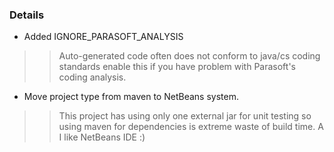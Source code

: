### Details ###

  * Added IGNORE\_PARASOFT\_ANALYSIS
> > Auto-generated code often does not conform to java/cs coding standards enable this if you have problem with Parasoft's coding analysis.
  * Move project type from maven to NetBeans system.
> > This project has using only one external jar for unit testing so using maven for dependencies is extreme waste of build time. A I like NetBeans IDE :)